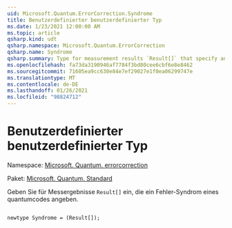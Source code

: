 ```yaml
---
uid: Microsoft.Quantum.ErrorCorrection.Syndrome
title: Benutzerdefinierter benutzerdefinierter Typ
ms.date: 1/23/2021 12:00:00 AM
ms.topic: article
qsharp.kind: udt
qsharp.namespace: Microsoft.Quantum.ErrorCorrection
qsharp.name: Syndrome
qsharp.summary: Type for measurement results `Result[]` that specify an error syndrome of a quantum code.
ms.openlocfilehash: fa73da3190946af7784f3bd80cee6cbf6e8e8462
ms.sourcegitcommit: 71605ea9cc630e84e7ef29027e1f0ea06299747e
ms.translationtype: MT
ms.contentlocale: de-DE
ms.lasthandoff: 01/26/2021
ms.locfileid: "98824712"
---
```

# <a name="syndrome-user-defined-type"></a>Benutzerdefinierter benutzerdefinierter Typ

Namespace: [Microsoft. Quantum. errorcorrection](xref:Microsoft.Quantum.ErrorCorrection)

Paket: [Microsoft. Quantum. Standard](https://nuget.org/packages/Microsoft.Quantum.Standard)


Geben Sie für Messergebnisse `Result[]` ein, die ein Fehler-Syndrom eines quantumcodes angeben.

```qsharp

newtype Syndrome = (Result[]);
```

